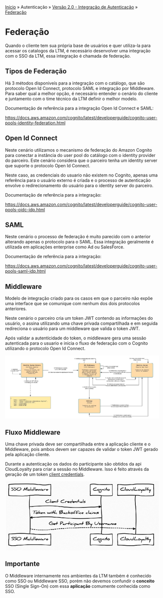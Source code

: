 [Início](/readme.md) &raquo; Autenticação &raquo; [Versão 2.0 - Integração de Autenticação](/auth/cognito/readme.md) &raquo; [Federação](/auth/cognito/federation.md) 

# Federação

Quando o cliente tem sua própria base de usuários e quer utiliza-la para acessar os catalogos da LTM, é necessário desenvolver uma integração com o SSO da LTM, essa integração é chamada de federação.

## Tipos de Federação
Há 3 métodos disponiveís para a integração com o catálogo, que são protocolo Open Id Connect, protocolo SAML e integração por Middleware. Para saber qual a melhor opção, é necessário entender o cenário do cliente e juntamento com o time técnico da LTM definir o melhor modelo.

Documentação de referência para a integração Open Id Connect e SAML:

https://docs.aws.amazon.com/cognito/latest/developerguide/cognito-user-pools-identity-federation.html

## Open Id Connect

Neste cenário utilizamos o mecanismo de federação do Amazon Cognito para conectar a instância do user pool do catálogo com o identity provider do parceiro. Este cenário considera que o parceiro tenha um identity server que suporte o protocolo Open Id Connect. 

Neste caso, as credenciais do usuario não existem no Cognito, apenas uma referência para o usuário externo é criada e o processo de autenticação envolve o redirecionamento do usuário para o identity server do parceiro.

Documentação de referência para a integração:

https://docs.aws.amazon.com/cognito/latest/developerguide/cognito-user-pools-oidc-idp.html

## SAML
Neste cenário o processo de federação é muito parecido com o anterior alterando apenas o protocolo para o SAML. Essa integração geralmente é utilizada em aplicações enterprise como Ad ou SalesForce.

Documentação de referência para a integração:

https://docs.aws.amazon.com/cognito/latest/developerguide/cognito-user-pools-saml-idp.html

## Middleware
Modelo de integração criado para os casos em que o parceiro não expõe uma interface que se comunique com nenhum dos dois protocolos anteriores. 

Neste cenário o parceiro cria um token JWT contendo as informações do usuário, o assina utilizando uma chave privada compartilhada e em seguida redireciona o usuário para um middleware que valida o token JWT. 

Após validar a autenticidade do token, o middleware gera uma sessão autenticada para o usuario e inicia o fluxo de federação com o Cognito utilizando o protocolo Open Id Connect.

![Federation](/images/federation-middleware-diagram.png)

## Fluxo Middleware
Uma chave privada deve ser compartilhada entre a aplicação cliente e o Middleware, pois ambos devem ser capazes de validar o token JWT gerado pela aplicação cliente.

Durante a autenticação os dados do participante são obtidos da api CloudLoyalty para criar a sessão no Middleware. Isso é feito através da geração de um token [client credentials](/auth/cognito/client_credentials.md).

![Federation](/images/federation-get-participant-info-diagram.png)

## Importante
O Middleware internamente nos ambientes da LTM também é conhecido como SSO ou  Middleware SSO, porém não devemos confundir o **conceito** SSO (Single Sign-On) com essa **aplicação** comumente conhecida como SSO.
